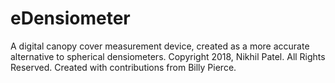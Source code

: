# eDensiometer
A digital canopy cover measurement device, created as a more accurate alternative to spherical densiometers.
Copyright 2018, Nikhil Patel. All Rights Reserved. Created with contributions from Billy Pierce.
